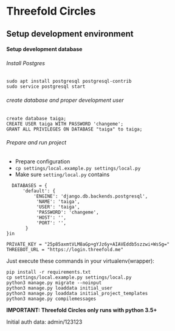 # Threefold Circles #

## Setup development environment ##


#### Setup development database

###### Install Postgres
```
sudo apt install postgresql postgresql-contrib
sudo service postgresql start 
```

###### create database and proper development user
```
create database taiga;
CREATE USER taiga WITH PASSWORD 'changeme';
GRANT ALL PRIVILEGES ON DATABASE "taiga" to taiga;
```

###### Prepare and run project
- Prepare configuration
 - `cp settings/local.example.py settings/local.py`
 - Make sure `setting/local.py` contains
  ```
    DATABASES = {
        'default': {
            'ENGINE': 'django.db.backends.postgresql',
             'NAME': 'taiga',
             'USER': 'taiga',
             'PASSWORD': 'changeme',
             'HOST': '',
             'PORT': '',
         }
  }in

  PRIVATE_KEY = "25p85axmtVLM8aGp+gYJz6y+AIAVEddb5szzwi+WsSg="
  THREEBOT_URL = "https://login.threefold.me"
  ```

Just execute these commands in your virtualenv(wrapper):
```
pip install -r requirements.txt
cp settings/local.example.py settings/local.py
python3 manage.py migrate --noinput
python3 manage.py loaddata initial_user
python3 manage.py loaddata initial_project_templates
python3 manage.py compilemessages
```

**IMPORTANT: Threefold Circles only runs with python 3.5+**

Initial auth data: admin/123123
